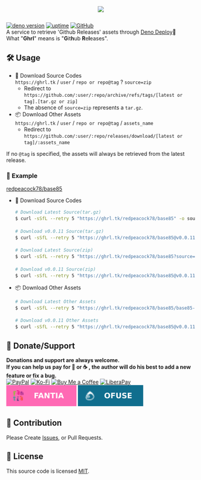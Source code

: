 <div style="text-align:center;"><img src="https://i.imgur.com/xu1p0qP.webp" style="width:60vmin;margin-bottom:10px;object-fit:contain;"></img></div>  

[![deno version](https://img.shields.io/badge/deno-^1.16.0-lightgrey?logo=deno)](https://github.com/denoland/deno) [![uptime](https://img.shields.io/uptimerobot/ratio/7/m789748604-54a82c6e7bf4fdd20e0a56ad)](https://stats.uptimerobot.com/9jVOwFz21w) [![GitHub](https://img.shields.io/github/license/redpeacock78/ghrl)](https://github.com/redpeacock78/ghrl/blob/master/LICENSE)  
A service to retrieve 'Github Releases' assets through
[Deno Deploy](https://deno.com/deploy/)🦕  
What "**Ghrl**" means is "**G**it**h**ub **R**e**l**eases".

## 🛠 Usage
- 📜 Download Source Codes  
  `https://ghrl.tk` / `user` / `repo or repo@tag` ? `source=zip`  
  - Redirect to `https://github.com/:user/:repo/archive/refs/tags/[latest or tag].[tar.gz or zip]`
  - The absence of `source=zip` represents a `tar.gz`.
- 📦 Download Other Assets  
  `https://ghrl.tk` / `user` / `repo or repo@tag` / `assets_name`  
  - Redirect to `https://github.com/:user/:repo/releases/download/[latest or tag]/:assets_name`  

If no `@tag` is specified, the assets will always be retrieved from the latest release.

### 📄 Example
[redpeacock78/base85](https://github.com/redpeacock78/base85)  
- 📜 Download Source Codes
  ```bash
  # Download Latest Source(tar.gz)
  $ curl -sSfL --retry 5 "https://ghrl.tk/redpeacock78/base85" -o source.tar.gz

  # Download v0.0.11 Source(tar.gz)
  $ curl -sSfL --retry 5 "https://ghrl.tk/redpeacock78/base85@v0.0.11" -o source.tar.gz

  # Download Latest Source(zip)
  $ curl -sSfL --retry 5 "https://ghrl.tk/redpeacock78/base85?source=zip" -o source.zip

  # Download v0.0.11 Source(zip)
  $ curl -sSfL --retry 5 "https://ghrl.tk/redpeacock78/base85@v0.0.11?source=zip" -o source.zip
  ```
- 📦 Download Other Assets
  ```bash
  # Download Latest Other Assets
  $ curl -sSfL --retry 5 "https://ghrl.tk/redpeacock78/base85/base85-linux-x86" -o base85-linux-x86

  # Download v0.0.11 Other Assets
  $ curl -sSfL --retry 5 "https://ghrl.tk/redpeacock78/base85@v0.0.11/base85-linux-x86" -o base85-linux-x86
  ```

## 🎁 Donate/Support
**Donations and support are always welcome.**  
**If you can help us pay for 🥓 or ☕️ , the author will do his best to add a new feature or fix a bug.**  
[![PayPal](https://img.shields.io/badge/PayPal-00457C?style=for-the-badge&logo=paypal&logoColor=white)](https://www.paypal.me/redpeacock78) [![Ko-Fi](https://img.shields.io/badge/Ko--fi-F16061?style=for-the-badge&logo=ko-fi&logoColor=white)](https://ko-fi.com/redpeacock78) [![Buy Me a Coffee](https://img.shields.io/badge/Buy%20Me%20a%20Coffee-ffdd00?style=for-the-badge&logo=buy-me-a-coffee&logoColor=black)](https://www.buymeacoffee.com/redpeacock78) [![LiberaPay](https://img.shields.io/badge/Liberapay-F6C915?style=for-the-badge&logo=liberapay&logoColor=black)](https://liberapay.com/redpeacock78/donate) [![Fantia](https://raw.githubusercontent.com/redpeacock78/imgs/master/logo.svg)](https://fantia.jp/fanclubs/218155/plans) [![ofuse](https://raw.githubusercontent.com/redpeacock78/imgs/master/ofuse_logo.svg)](https://ofuse.me/redpeacock78)

## 🚀 Contribution
Please Create [Issues](https://github.com/redpeacock78/ghrl/issues/new), or Pull Requests.  

## 🥝 License
This source code is licensed [MIT](https://github.com/redpeacock78/ghrl/blob/master/LICENSE).